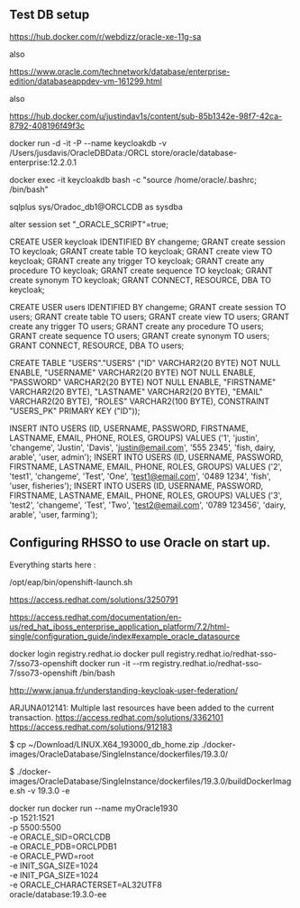 ## Test DB setup

https://hub.docker.com/r/webdizz/oracle-xe-11g-sa

also

https://www.oracle.com/technetwork/database/enterprise-edition/databaseappdev-vm-161299.html

also

https://hub.docker.com/u/justindav1s/content/sub-85b1342e-98f7-42ca-8792-408196f49f3c

docker run -d -it -P --name keycloakdb -v /Users/jusdavis/OracleDBData:/ORCL store/oracle/database-enterprise:12.2.0.1

docker exec -it keycloakdb bash -c "source /home/oracle/.bashrc; /bin/bash"

sqlplus sys/Oradoc_db1@ORCLCDB as sysdba

alter session set "_ORACLE_SCRIPT"=true;

CREATE USER keycloak IDENTIFIED BY changeme;
GRANT create session TO keycloak;
GRANT create table TO keycloak;
GRANT create view TO keycloak;
GRANT create any trigger TO keycloak;
GRANT create any procedure TO keycloak;
GRANT create sequence TO keycloak;
GRANT create synonym TO keycloak;
GRANT CONNECT, RESOURCE, DBA TO keycloak;


CREATE USER users IDENTIFIED BY changeme;
GRANT create session TO users;
GRANT create table TO users;
GRANT create view TO users;
GRANT create any trigger TO users;
GRANT create any procedure TO users;
GRANT create sequence TO users;
GRANT create synonym TO users;
GRANT CONNECT, RESOURCE, DBA TO users;

CREATE TABLE "USERS"."USERS"
   ("ID" VARCHAR2(20 BYTE) NOT NULL ENABLE,
	"USERNAME" VARCHAR2(20 BYTE) NOT NULL ENABLE,
	"PASSWORD" VARCHAR2(20 BYTE) NOT NULL ENABLE,
	"FIRSTNAME" VARCHAR2(20 BYTE),
	"LASTNAME" VARCHAR2(20 BYTE),
	"EMAIL" VARCHAR2(20 BYTE),
	"ROLES" VARCHAR2(100 BYTE),
	 CONSTRAINT "USERS_PK" PRIMARY KEY ("ID"));

INSERT INTO USERS (ID, USERNAME, PASSWORD, FIRSTNAME, LASTNAME, EMAIL, PHONE, ROLES, GROUPS) VALUES ('1', 'justin', 'changeme', 'Justin', 'Davis', 'justin@email.com', '555 2345', 'fish, dairy, arable', 'user, admin');
INSERT INTO USERS (ID, USERNAME, PASSWORD, FIRSTNAME, LASTNAME, EMAIL, PHONE, ROLES, GROUPS) VALUES ('2', 'test1', 'changeme', 'Test', 'One', 'test1@email.com', '0489 1234', 'fish', 'user, fisheries');
INSERT INTO USERS (ID, USERNAME, PASSWORD, FIRSTNAME, LASTNAME, EMAIL, PHONE, ROLES, GROUPS) VALUES ('3', 'test2', 'changeme', 'Test', 'Two', 'test2@email.com', '0789 123456', 'dairy, arable', 'user, farming');

## Configuring RHSSO to use Oracle on start up.

Everything starts here :

/opt/eap/bin/openshift-launch.sh


https://access.redhat.com/solutions/3250791

https://access.redhat.com/documentation/en-us/red_hat_jboss_enterprise_application_platform/7.2/html-single/configuration_guide/index#example_oracle_datasource

docker login registry.redhat.io
docker pull registry.redhat.io/redhat-sso-7/sso73-openshift
docker run -it --rm registry.redhat.io/redhat-sso-7/sso73-openshift /bin/bash



http://www.janua.fr/understanding-keycloak-user-federation/

ARJUNA012141: Multiple last resources have been added to the current transaction.
https://access.redhat.com/solutions/3362101
https://access.redhat.com/solutions/912183



$ cp ~/Download/LINUX.X64_193000_db_home.zip ./docker-images/OracleDatabase/SingleInstance/dockerfiles/19.3.0/

$ ./docker-images/OracleDatabase/SingleInstance/dockerfiles/19.3.0/buildDockerImage.sh -v 19.3.0 -e


docker run
docker run --name myOracle1930 \
 -p 1521:1521 \
 -p 5500:5500 \
 -e ORACLE_SID=ORCLCDB \
 -e ORACLE_PDB=ORCLPDB1 \
 -e ORACLE_PWD=root \
 -e INIT_SGA_SIZE=1024 \
 -e INIT_PGA_SIZE=1024 \
 -e ORACLE_CHARACTERSET=AL32UTF8 \
 oracle/database:19.3.0-ee


